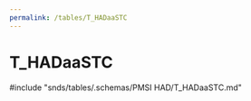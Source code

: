 ```yaml
---
permalink: /tables/T_HADaaSTC
---
```

# T\_HADaaSTC
<!-- SPDX-License-Identifier: MPL-2.0 -->

<!-- ATTENTION : Ne pas supprimer ou modifier la ligne ci-dessous -->
#include "snds/tables/.schemas/PMSI HAD/T_HADaaSTC.md"
<!-- ATTENTION : Ne pas supprimer ou modifier la ligne ci-dessus -->
